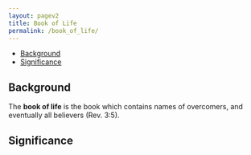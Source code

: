 ```yaml
---
layout: pagev2
title: Book of Life
permalink: /book_of_life/
---
```

- [Background](#background)
- [Significance](#significance)

## Background

The **book of life** is the book which contains names of overcomers, and eventually all believers (Rev. 3:5).

## Significance
